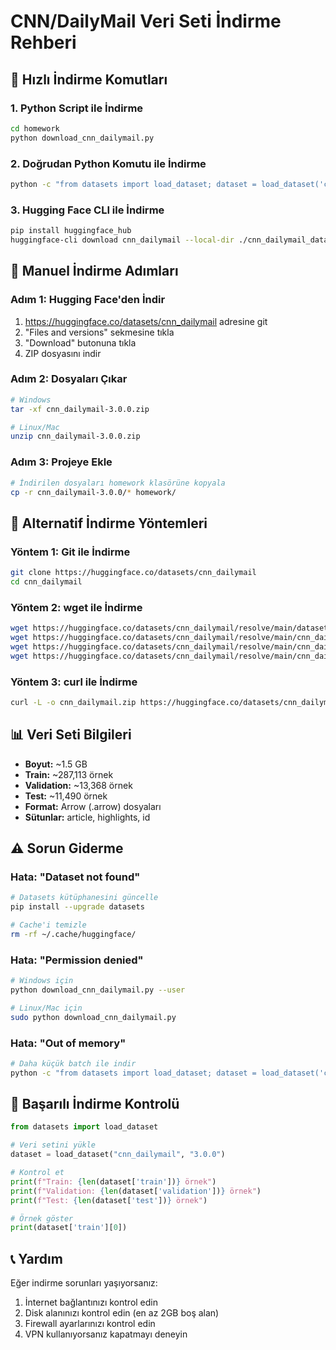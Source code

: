 # CNN/DailyMail Veri Seti İndirme Rehberi

## 🚀 Hızlı İndirme Komutları

### 1. Python Script ile İndirme
```bash
cd homework
python download_cnn_dailymail.py
```

### 2. Doğrudan Python Komutu ile İndirme
```bash
python -c "from datasets import load_dataset; dataset = load_dataset('cnn_dailymail', '3.0.0', cache_dir='./data_cache'); print('İndirme tamamlandı!')"
```

### 3. Hugging Face CLI ile İndirme
```bash
pip install huggingface_hub
huggingface-cli download cnn_dailymail --local-dir ./cnn_dailymail_data
```

## 📁 Manuel İndirme Adımları

### Adım 1: Hugging Face'den İndir
1. https://huggingface.co/datasets/cnn_dailymail adresine git
2. "Files and versions" sekmesine tıkla
3. "Download" butonuna tıkla
4. ZIP dosyasını indir

### Adım 2: Dosyaları Çıkar
```bash
# Windows
tar -xf cnn_dailymail-3.0.0.zip

# Linux/Mac
unzip cnn_dailymail-3.0.0.zip
```

### Adım 3: Projeye Ekle
```bash
# İndirilen dosyaları homework klasörüne kopyala
cp -r cnn_dailymail-3.0.0/* homework/
```

## 🔧 Alternatif İndirme Yöntemleri

### Yöntem 1: Git ile İndirme
```bash
git clone https://huggingface.co/datasets/cnn_dailymail
cd cnn_dailymail
```

### Yöntem 2: wget ile İndirme
```bash
wget https://huggingface.co/datasets/cnn_dailymail/resolve/main/dataset_info.json
wget https://huggingface.co/datasets/cnn_dailymail/resolve/main/cnn_dailymail-train.arrow
wget https://huggingface.co/datasets/cnn_dailymail/resolve/main/cnn_dailymail-validation.arrow
wget https://huggingface.co/datasets/cnn_dailymail/resolve/main/cnn_dailymail-test.arrow
```

### Yöntem 3: curl ile İndirme
```bash
curl -L -o cnn_dailymail.zip https://huggingface.co/datasets/cnn_dailymail/resolve/main/cnn_dailymail-3.0.0.zip
```

## 📊 Veri Seti Bilgileri

- **Boyut:** ~1.5 GB
- **Train:** ~287,113 örnek
- **Validation:** ~13,368 örnek  
- **Test:** ~11,490 örnek
- **Format:** Arrow (.arrow) dosyaları
- **Sütunlar:** article, highlights, id

## ⚠️ Sorun Giderme

### Hata: "Dataset not found"
```bash
# Datasets kütüphanesini güncelle
pip install --upgrade datasets

# Cache'i temizle
rm -rf ~/.cache/huggingface/
```

### Hata: "Permission denied"
```bash
# Windows için
python download_cnn_dailymail.py --user

# Linux/Mac için
sudo python download_cnn_dailymail.py
```

### Hata: "Out of memory"
```bash
# Daha küçük batch ile indir
python -c "from datasets import load_dataset; dataset = load_dataset('cnn_dailymail', '3.0.0', streaming=True)"
```

## 🎯 Başarılı İndirme Kontrolü

```python
from datasets import load_dataset

# Veri setini yükle
dataset = load_dataset("cnn_dailymail", "3.0.0")

# Kontrol et
print(f"Train: {len(dataset['train'])} örnek")
print(f"Validation: {len(dataset['validation'])} örnek")
print(f"Test: {len(dataset['test'])} örnek")

# Örnek göster
print(dataset['train'][0])
```

## 📞 Yardım

Eğer indirme sorunları yaşıyorsanız:
1. İnternet bağlantınızı kontrol edin
2. Disk alanınızı kontrol edin (en az 2GB boş alan)
3. Firewall ayarlarınızı kontrol edin
4. VPN kullanıyorsanız kapatmayı deneyin 